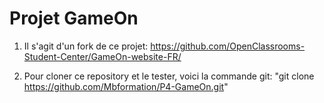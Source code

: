 # Projet GameOn

1. Il s'agit d'un fork de ce projet: https://github.com/OpenClassrooms-Student-Center/GameOn-website-FR/

2. Pour cloner ce repository et le tester, voici la commande git: "git clone https://github.com/Mbformation/P4-GameOn.git"
